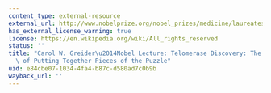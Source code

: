 ```yaml
---
content_type: external-resource
external_url: http://www.nobelprize.org/nobel_prizes/medicine/laureates/2009/greider-lecture.html
has_external_license_warning: true
license: https://en.wikipedia.org/wiki/All_rights_reserved
status: ''
title: "Carol W. Greider\u2014Nobel Lecture: Telomerase Discovery: The Excitement\
  \ of Putting Together Pieces of the Puzzle"
uid: e84cbe07-1034-4fa4-b87c-d580ad7c0b9b
wayback_url: ''
---
```

